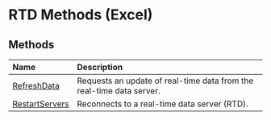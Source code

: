 
# RTD Methods (Excel)

## Methods



|**Name**|**Description**|
|:-----|:-----|
|[RefreshData](fa2ddf47-1821-25b6-fcd9-b42853c2689a.md)|Requests an update of real-time data from the real-time data server.|
|[RestartServers](ae3b3b50-63a3-1e7e-7f34-4d50770020ee.md)|Reconnects to a real-time data server (RTD).|
